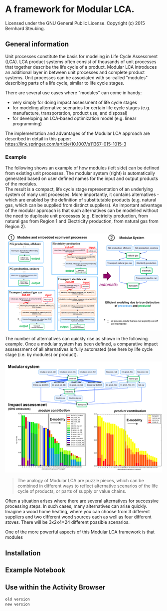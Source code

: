 # A framework for Modular LCA. #

Licensed under the GNU General Public License. Copyright (c) 2015 Bernhard Steubing.

## General information ##

Unit processes constitute the basis for modeling in Life Cycle Assessment (LCA). LCA product systems often consist of
thousands of unit processes that together describe the life cycle of a product. Modular LCA introduces an additional layer in between
unit processes and complete product systems. Unit processes can be associated with so-called "modules" describing parts of a life cycle,
similar to life cycle stages.

There are several use cases where "modules" can come in handy:
- very simply for doing impact assessment of life cycle stages
- for modeling alternative scenarios for certain life cycle stages (e.g. manufacture, transportation, product use, and disposal)
- for developing an LCA-based optimization model (e.g. linear programming)

The implementation and advantages of the Modular LCA approach are described in detail in this paper:
https://link.springer.com/article/10.1007/s11367-015-1015-3

### Example ###

The following shows an example of how modules (left side) can be defined from existing unit processes. 
The modular system (right) is automatically generated based on user defined names for the input and output products of the modules.  
The result is a compact, life cycle stage representation of an underlying system of many unit processes. 
More importantly, it contains alternatives - which are enabled by the definition of substitutable products (e.g. natural gas, which can be supplied from distinct suppliers).
An important advantage of the modular approach is that such alternatives can be modelled without the need to duplicate unit processes 
(e.g. Electricity production, from natural gas from Region 1 and Electricity production, from natural gas from Region 2). 

<img src="docs/images/modules_and_modular_system.png"/>

The number of alternatives can quickly rise as shown in the following example. Once a modular system has been defined, 
a comparative impact asssessment of all alternatives is fully automated (see here by life cycle stage (i.e. by modules) or product).

<img src="docs/images/transport_case_study.png"/>

> The analogy of Modular LCA are puzzle pieces, which can be combined in different ways to reflect alternative scenarios
of the life cycle of products, or parts of supply or value chains.

Often a situation arises where there are several alternatives for successive processing steps. In such cases, many
alternatives can arise quickly. Imagine a wood home heating, where you can choose from 3 different suppliers and two
different wood sources each as well as four different stoves. There will be 3x2x4=24 different possible scenarios.

One of the more powerful aspects of this Modular LCA framework is that modules



## Installation ##

## Example Notebook ##

## Use within the Activity Browser ##

    old version
    new version